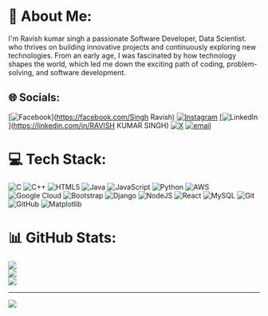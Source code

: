 # 💫 About Me:
I'm Ravish kumar singh a passionate Software Developer, Data Scientist. who thrives on building innovative projects and continuously exploring new technologies. From an early age, I was fascinated by how technology shapes the world, which led me down the exciting path of coding, problem-solving, and software development.


## 🌐 Socials:
[![Facebook](https://img.shields.io/badge/Facebook-%231877F2.svg?logo=Facebook&logoColor=white)](https://facebook.com/Singh Ravish) [![Instagram](https://img.shields.io/badge/Instagram-%23E4405F.svg?logo=Instagram&logoColor=white)](https://instagram.com/_singh__ravish) [![LinkedIn](https://img.shields.io/badge/LinkedIn-%230077B5.svg?logo=linkedin&logoColor=white)](https://linkedin.com/in/RAVISH KUMAR SINGH) [![X](https://img.shields.io/badge/X-black.svg?logo=X&logoColor=white)](https://x.com/@ravishkuma37930) [![email](https://img.shields.io/badge/Email-D14836?logo=gmail&logoColor=white)](mailto:ravish.kumarsingh.bca.2023@mitmeerut.ac.in) 

# 💻 Tech Stack:
![C](https://img.shields.io/badge/c-%2300599C.svg?style=for-the-badge&logo=c&logoColor=white) ![C++](https://img.shields.io/badge/c++-%2300599C.svg?style=for-the-badge&logo=c%2B%2B&logoColor=white) ![HTML5](https://img.shields.io/badge/html5-%23E34F26.svg?style=for-the-badge&logo=html5&logoColor=white) ![Java](https://img.shields.io/badge/java-%23ED8B00.svg?style=for-the-badge&logo=openjdk&logoColor=white) ![JavaScript](https://img.shields.io/badge/javascript-%23323330.svg?style=for-the-badge&logo=javascript&logoColor=%23F7DF1E) ![Python](https://img.shields.io/badge/python-3670A0?style=for-the-badge&logo=python&logoColor=ffdd54) ![AWS](https://img.shields.io/badge/AWS-%23FF9900.svg?style=for-the-badge&logo=amazon-aws&logoColor=white) ![Google Cloud](https://img.shields.io/badge/GoogleCloud-%234285F4.svg?style=for-the-badge&logo=google-cloud&logoColor=white) ![Bootstrap](https://img.shields.io/badge/bootstrap-%238511FA.svg?style=for-the-badge&logo=bootstrap&logoColor=white) ![Django](https://img.shields.io/badge/django-%23092E20.svg?style=for-the-badge&logo=django&logoColor=white) ![NodeJS](https://img.shields.io/badge/node.js-6DA55F?style=for-the-badge&logo=node.js&logoColor=white) ![React](https://img.shields.io/badge/react-%2320232a.svg?style=for-the-badge&logo=react&logoColor=%2361DAFB) ![MySQL](https://img.shields.io/badge/mysql-4479A1.svg?style=for-the-badge&logo=mysql&logoColor=white) ![Git](https://img.shields.io/badge/git-%23F05033.svg?style=for-the-badge&logo=git&logoColor=white) ![GitHub](https://img.shields.io/badge/github-%23121011.svg?style=for-the-badge&logo=github&logoColor=white) ![Matplotlib](https://img.shields.io/badge/Matplotlib-%23ffffff.svg?style=for-the-badge&logo=Matplotlib&logoColor=black)
# 📊 GitHub Stats:
![](https://github-readme-stats.vercel.app/api?username=ravishkumar012&theme=dark&hide_border=false&include_all_commits=false&count_private=false)<br/>
![](https://nirzak-streak-stats.vercel.app/?user=ravishkumar012&theme=dark&hide_border=false)<br/>
![](https://github-readme-stats.vercel.app/api/top-langs/?username=ravishkumar012&theme=dark&hide_border=false&include_all_commits=false&count_private=false&layout=compact)

---
[![](https://visitcount.itsvg.in/api?id=ravishkumar012&icon=0&color=0)](https://visitcount.itsvg.in)

<!-- Proudly created with GPRM ( https://gprm.itsvg.in ) -->
